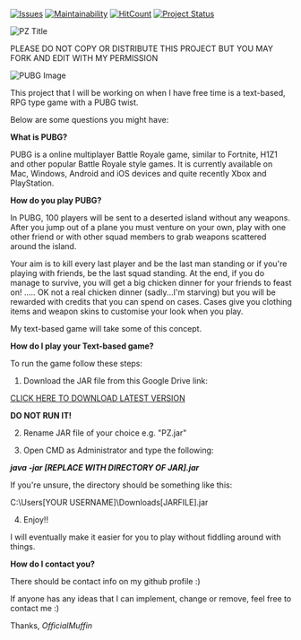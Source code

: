 [![Issues](https://img.shields.io/github/issues/OfficialMuffin/ProjectZeus.svg)](https://shields.io/#/)
[![Maintainability](https://api.codeclimate.com/v1/badges/02465e491486f6c16807/maintainability)](https://codeclimate.com/github/OfficialMuffin/ProjectZeus/maintainability)
[![HitCount](http://hits.dwyl.com/OfficialMuffin/ProjectZeus.svg)](http://hits.dwyl.com/OfficialMuffin/ProjectZeus)
[![Project Status](https://img.shields.io/badge/project%20status-Work_in_Progress-yellow.svg)](https://shields.io/#/)

![PZ Title](img/Project_Zeus_Title.png)

PLEASE DO NOT COPY OR DISTRIBUTE THIS PROJECT BUT YOU MAY FORK AND EDIT WITH MY PERMISSION

![PUBG Image](img/PUBG700x500.png)

This project that I will be working on when I have free time is a text-based, RPG type game with a PUBG twist.

Below are some questions you might have:

**What is PUBG?**

PUBG is a online multiplayer Battle Royale game, similar to Fortnite, H1Z1 and other popular Battle Royale style games. It is currently available on Mac, Windows, Android and iOS devices and quite recently Xbox and PlayStation.

**How do you play PUBG?**

In PUBG, 100 players will be sent to a deserted island without any weapons. After you jump out of a plane you must venture on your own, play with one other friend or with other squad members to grab weapons scattered around the island.

Your aim is to kill every last player and be the last man standing or if you're playing with friends, be the last squad standing. At the end, if you do manage to survive, you will get a big chicken dinner for your friends to feast on! ..... OK not a real chicken dinner (sadly...I'm starving) but you will be rewarded with credits that you can spend on cases. Cases give you clothing items and weapon skins to customise your look when you play.

My text-based game will take some of this concept.

**How do I play your Text-based game?**

To run the game follow these steps:

1) Download the JAR file from this Google Drive link:

[CLICK HERE TO DOWNLOAD LATEST VERSION](https://drive.google.com/open?id=1PYxOPSCKjtJyD-ggceXc1SoT1fUd34YI)

**DO NOT RUN IT!**

2) Rename JAR file of your choice e.g. "PZ.jar"

3) Open CMD as Administrator and type the following:
 
_**java -jar [REPLACE WITH DIRECTORY OF JAR].jar**_

If you're unsure, the directory should be something like this:

C:\Users\[YOUR USERNAME]\Downloads\[JARFILE].jar

4) Enjoy!!



I will eventually make it easier for you to play without fiddling around with things.

**How do I contact you?**

There should be contact info on my github profile :)

If anyone has any ideas that I can implement, change or remove, feel free to contact me :)

Thanks, *OfficialMuffin*
